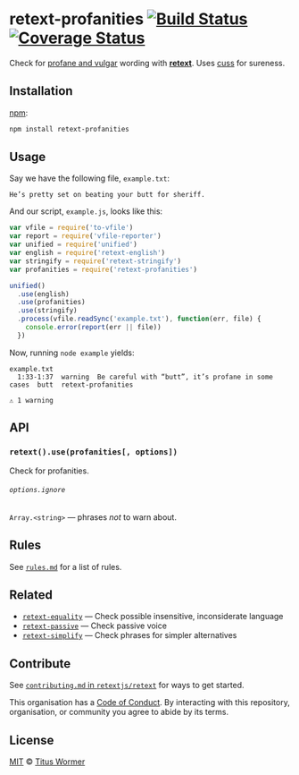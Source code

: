 # retext-profanities [![Build Status][travis-badge]][travis] [![Coverage Status][codecov-badge]][codecov]

Check for [profane and vulgar][profanities] wording with
[**retext**][retext].  Uses [cuss][] for sureness.

## Installation

[npm][]:

```bash
npm install retext-profanities
```

## Usage

Say we have the following file, `example.txt`:

```text
He’s pretty set on beating your butt for sheriff.
```

And our script, `example.js`, looks like this:

```javascript
var vfile = require('to-vfile')
var report = require('vfile-reporter')
var unified = require('unified')
var english = require('retext-english')
var stringify = require('retext-stringify')
var profanities = require('retext-profanities')

unified()
  .use(english)
  .use(profanities)
  .use(stringify)
  .process(vfile.readSync('example.txt'), function(err, file) {
    console.error(report(err || file))
  })
```

Now, running `node example` yields:

```text
example.txt
  1:33-1:37  warning  Be careful with “butt”, it’s profane in some cases  butt  retext-profanities

⚠ 1 warning
```

## API

### `retext().use(profanities[, options])`

Check for profanities.

###### `options.ignore`

`Array.<string>` — phrases _not_ to warn about.

## Rules

See [`rules.md`][rules] for a list of rules.

## Related

*   [`retext-equality`](https://github.com/retextjs/retext-equality)
    — Check possible insensitive, inconsiderate language
*   [`retext-passive`](https://github.com/retextjs/retext-passive)
    — Check passive voice
*   [`retext-simplify`](https://github.com/retextjs/retext-simplify)
    — Check phrases for simpler alternatives

## Contribute

See [`contributing.md` in `retextjs/retext`][contributing] for ways to get
started.

This organisation has a [Code of Conduct][coc].  By interacting with this
repository, organisation, or community you agree to abide by its terms.

## License

[MIT][license] © [Titus Wormer][author]

<!-- Definitions -->

[travis-badge]: https://img.shields.io/travis/retextjs/retext-profanities.svg

[travis]: https://travis-ci.org/retextjs/retext-profanities

[codecov-badge]: https://img.shields.io/codecov/c/github/retextjs/retext-profanities.svg

[codecov]: https://codecov.io/github/retextjs/retext-profanities

[npm]: https://docs.npmjs.com/cli/install

[license]: license

[author]: https://wooorm.com

[retext]: https://github.com/retextjs/retext

[profanities]: https://github.com/words/profanities

[cuss]: https://github.com/words/cuss

[rules]: rules.md

[contributing]: https://github.com/retextjs/retext/blob/master/contributing.md

[coc]: https://github.com/retextjs/retext/blob/master/code-of-conduct.md
